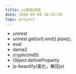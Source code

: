 ```yaml
---
title: sx爬虫总结
date: 2016-05-04 14:33:39
tags: project
---
```


- unirest
- unirest.get(url).end().pipe();
- eval
- dama2
- crypto(md5)
- Object.defineProperty
- js-beautify(美化，解压js)